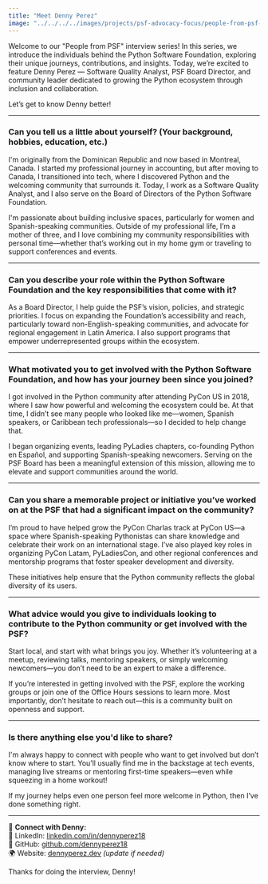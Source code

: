 ```yaml
---
title: "Meet Denny Perez"
image: "../../../../images/projects/psf-advocacy-focus/people-from-psf-interviews/Denny.png"
---
```


Welcome to our "People from PSF" interview series\! In this series, we introduce
the individuals behind the Python Software Foundation, exploring their unique
journeys, contributions, and insights. Today, we’re excited to feature Denny
Perez — Software Quality Analyst, PSF Board Director, and community leader
dedicated to growing the Python ecosystem through inclusion and collaboration.

Let’s get to know Denny better\!

---

### **Can you tell us a little about yourself? (Your background, hobbies, education, etc.)**

I'm originally from the Dominican Republic and now based in Montreal, Canada. I
started my professional journey in accounting, but after moving to Canada, I
transitioned into tech, where I discovered Python and the welcoming community
that surrounds it. Today, I work as a Software Quality Analyst, and I also serve
on the Board of Directors of the Python Software Foundation.

I'm passionate about building inclusive spaces, particularly for women and
Spanish-speaking communities. Outside of my professional life, I’m a mother of
three, and I love combining my community responsibilities with personal
time—whether that’s working out in my home gym or traveling to support
conferences and events.

---

### **Can you describe your role within the Python Software Foundation and the key responsibilities that come with it?**

As a Board Director, I help guide the PSF’s vision, policies, and strategic
priorities. I focus on expanding the Foundation’s accessibility and reach,
particularly toward non-English-speaking communities, and advocate for regional
engagement in Latin America. I also support programs that empower
underrepresented groups within the ecosystem.

---

### **What motivated you to get involved with the Python Software Foundation, and how has your journey been since you joined?**

I got involved in the Python community after attending PyCon US in 2018, where I
saw how powerful and welcoming the ecosystem could be. At that time, I didn’t
see many people who looked like me—women, Spanish speakers, or Caribbean tech
professionals—so I decided to help change that.

I began organizing events, leading PyLadies chapters, co-founding Python en
Español, and supporting Spanish-speaking newcomers. Serving on the PSF Board has
been a meaningful extension of this mission, allowing me to elevate and support
communities around the world.

---

### **Can you share a memorable project or initiative you’ve worked on at the PSF that had a significant impact on the community?**

I’m proud to have helped grow the PyCon Charlas track at PyCon US—a space where
Spanish-speaking Pythonistas can share knowledge and celebrate their work on an
international stage. I’ve also played key roles in organizing PyCon Latam,
PyLadiesCon, and other regional conferences and mentorship programs that foster
speaker development and diversity.

These initiatives help ensure that the Python community reflects the global
diversity of its users.

---

### **What advice would you give to individuals looking to contribute to the Python community or get involved with the PSF?**

Start local, and start with what brings you joy. Whether it’s volunteering at a
meetup, reviewing talks, mentoring speakers, or simply welcoming newcomers—you
don’t need to be an expert to make a difference.

If you’re interested in getting involved with the PSF, explore the working
groups or join one of the Office Hours sessions to learn more. Most importantly,
don’t hesitate to reach out—this is a community built on openness and support.

---

### **Is there anything else you'd like to share?**

I'm always happy to connect with people who want to get involved but don’t know
where to start. You’ll usually find me in the backstage at tech events, managing
live streams or mentoring first-time speakers—even while squeezing in a home
workout\!

If my journey helps even one person feel more welcome in Python, then I’ve done
something right.

---

📌 **Connect with Denny:**  
 🔗 LinkedIn:
[linkedin.com/in/dennyperez18](https://linkedin.com/in/dennyperez18)  
 🔗 GitHub: [github.com/dennyperez18](https://github.com/dennyperez18)  
 🌍 Website: [dennyperez.dev](https://dennyperez.dev/) _(update if needed)_

Thanks for doing the interview, Denny\!
